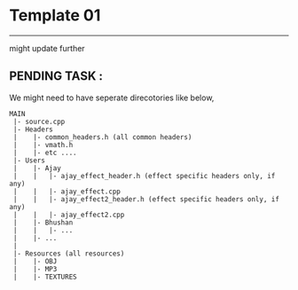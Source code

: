 # Template 01
___
might update further

## PENDING TASK :

We might need to have seperate direcotories like below,

```
MAIN
 |- source.cpp
 |- Headers
 |    |- common_headers.h (all common headers)
 |    |- vmath.h
 |    |- etc ....
 |- Users
 |    |- Ajay
 |    |   |- ajay_effect_header.h (effect specific headers only, if any)
 |    |   |- ajay_effect.cpp
 |    |   |- ajay_effect2_header.h (effect specific headers only, if any)
 |    |   |- ajay_effect2.cpp
 |    |- Bhushan
 |    |   |- ...
 |    |- ...
 |
 |- Resources (all resources)
 |    |- OBJ
 |    |- MP3
 |    |- TEXTURES
```
